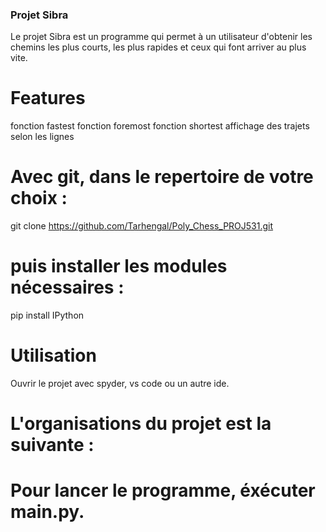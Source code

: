 ### Projet Sibra

Le projet Sibra est un programme qui permet à un utilisateur d'obtenir les chemins les plus courts, les plus rapides et ceux qui font arriver au plus vite.

# Features
fonction fastest
fonction foremost
fonction shortest
affichage des trajets selon les lignes

# Avec git, dans le repertoire de votre choix :

git clone https://github.com/Tarhengal/Poly_Chess_PROJ531.git

# puis installer les modules nécessaires :

pip install IPython

# Utilisation
Ouvrir le projet avec spyder, vs code ou un autre ide.

# L'organisations du projet est la suivante :

# Pour lancer le programme, éxécuter main.py.

